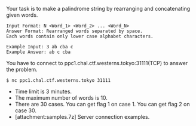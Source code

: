 Your task is to make a palindrome string by rearranging and concatenating given words.
```
Input Format: N <Word_1> <Word_2> ... <Word_N>
Answer Format: Rearranged words separated by space.
Each words contain only lower case alphabet characters.

Example Input: 3 ab cba c
Example Answer: ab c cba
```
You have to connect to ppc1.chal.ctf.westerns.tokyo:31111(TCP) to answer the problem. 
```
$ nc ppc1.chal.ctf.westerns.tokyo 31111
```
 * Time limit is 3 minutes.
 * The maximum number of words is 10.
 * There are 30 cases. You can get flag 1 on case 1. You can get flag 2 on case 30.
 * [attachment:samples.7z] Server connection examples.